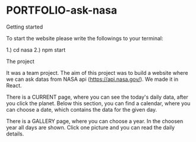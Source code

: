 # PORTFOLIO-ask-nasa

Getting started

To start the website please write the followings to your terminal:

1.) cd nasa
2.) npm start


The project

It was a team project.
The aim of this project was to build a website where we can ask datas from NASA api (https://api.nasa.gov/). We made it in React.

There is a CURRENT page, where you can see the today's daily data, after you click the planet. 
Below this section, you can find a calendar, where you can choose a date, which contains the data for the given day.

There is a GALLERY page, where you can choose a year. In the choosen year all days are shown. Click one picture and you can read the daily details.